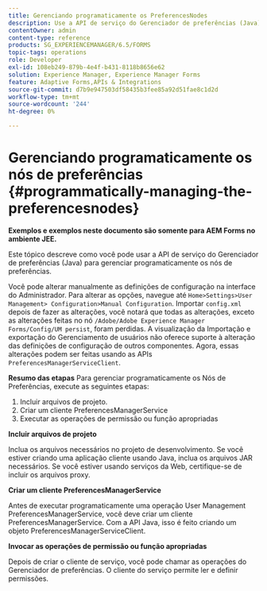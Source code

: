 ```yaml
---
title: Gerenciando programaticamente os PreferencesNodes
description: Use a API de serviço do Gerenciador de preferências (Java) para gerenciar programaticamente os nós de preferências.
contentOwner: admin
content-type: reference
products: SG_EXPERIENCEMANAGER/6.5/FORMS
topic-tags: operations
role: Developer
exl-id: 108eb249-879b-4e4f-b431-8118b8656e62
solution: Experience Manager, Experience Manager Forms
feature: Adaptive Forms,APIs & Integrations
source-git-commit: d7b9e947503df58435b3fee85a92d51fae8c1d2d
workflow-type: tm+mt
source-wordcount: '244'
ht-degree: 0%

---
```


# Gerenciando programaticamente os nós de preferências {#programmatically-managing-the-preferencesnodes}

**Exemplos e exemplos neste documento são somente para AEM Forms no ambiente JEE.**

Este tópico descreve como você pode usar a API de serviço do Gerenciador de preferências (Java) para gerenciar programaticamente os nós de preferências.

Você pode alterar manualmente as definições de configuração na interface do Administrador. Para alterar as opções, navegue até `Home>Settings>User Management> Configuration>Manual Configuration`. Importar `config.xml` depois de fazer as alterações, você notará que todas as alterações, exceto as alterações feitas no nó `/Adobe/Adobe Experience Manager Forms/Config/UM persist`, foram perdidas. A visualização da Importação e exportação do Gerenciamento de usuários não oferece suporte à alteração das definições de configuração de outros componentes. Agora, essas alterações podem ser feitas usando as APIs `PreferencesManagerServiceClient`.

**Resumo das etapas** Para gerenciar programaticamente os Nós de Preferências, execute as seguintes etapas:

1. Incluir arquivos de projeto.
1. Criar um cliente PreferencesManagerService
1. Executar as operações de permissão ou função apropriadas

**Incluir arquivos de projeto**

Inclua os arquivos necessários no projeto de desenvolvimento. Se você estiver criando uma aplicação cliente usando Java, inclua os arquivos JAR necessários. Se você estiver usando serviços da Web, certifique-se de incluir os arquivos proxy.

**Criar um cliente PreferencesManagerService**

Antes de executar programaticamente uma operação User Management PreferencesManagerService, você deve criar um cliente PreferencesManagerService. Com a API Java, isso é feito criando um objeto PreferencesManagerServiceClient.

**Invocar as operações de permissão ou função apropriadas**

Depois de criar o cliente de serviço, você pode chamar as operações do Gerenciador de preferências. O cliente do serviço permite ler e definir permissões.
